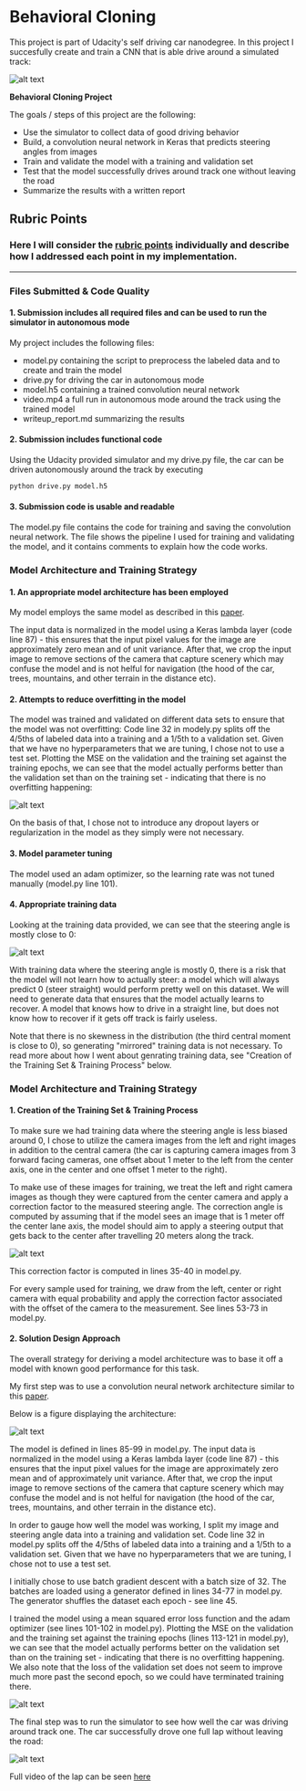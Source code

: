# **Behavioral Cloning** 

This project is part of Udacity's self driving car nanodegree. In this project I succesfully create and train a CNN that is able drive around a simulated track:

![alt text][image2]

**Behavioral Cloning Project**

The goals / steps of this project are the following:
* Use the simulator to collect data of good driving behavior
* Build, a convolution neural network in Keras that predicts steering angles from images
* Train and validate the model with a training and validation set
* Test that the model successfully drives around track one without leaving the road
* Summarize the results with a written report


[//]: # (Image References)

[image1]: ./images/angles.png "Labeled data"
[image2]: ./images/autonomous_driving.gif "Autonomous Driving"
[image3]: ./images/loss_plot.png "Loss Plot"
[image4]: ./images/architecture.png "Network Architecture"
[image5]: ./images/correction_factor.png "Computing correction factor"


## Rubric Points
### Here I will consider the [rubric points](https://review.udacity.com/#!/rubrics/432/view) individually and describe how I addressed each point in my implementation.  

---
### Files Submitted & Code Quality

#### 1. Submission includes all required files and can be used to run the simulator in autonomous mode

My project includes the following files:
* model.py containing the script to preprocess the labeled data and to create and train the model
* drive.py for driving the car in autonomous mode
* model.h5 containing a trained convolution neural network 
* video.mp4 a full run in autonomous mode around the track using the trained model
* writeup_report.md summarizing the results

#### 2. Submission includes functional code
Using the Udacity provided simulator and my drive.py file, the car can be driven autonomously around the track by executing 
```sh
python drive.py model.h5
```

#### 3. Submission code is usable and readable

The model.py file contains the code for training and saving the convolution neural network. The file shows the pipeline I used for training and validating the model, and it contains comments to explain how the code works.

### Model Architecture and Training Strategy

#### 1. An appropriate model architecture has been employed

My model employs the same model as described in this [paper](http://images.nvidia.com/content/tegra/automotive/images/2016/solutions/pdf/end-to-end-dl-using-px.pdf).

The input data is normalized in the model using a Keras lambda layer (code line 87) - this ensures that the input pixel values for the image are approximately zero mean and of unit variance. After that, we crop the input image to remove sections of the camera that capture scenery which may confuse the model and is not helful for navigation (the hood of the car, trees, mountains, and other terrain in the distance etc).

#### 2. Attempts to reduce overfitting in the model

The model was trained and validated on different data sets to ensure that the model was not overfitting: Code line 32 in modely.py splits off the 4/5ths of labeled data into a training and a 1/5th to a validation set. Given that we have no hyperparameters that we are tuning, I chose not to use a test set. Plotting the MSE on the validation and the training set against the training epochs, we can see that the model actually performs better than the validation set than on the training set - indicating that there is no overfitting happening:

![alt text][image3]

On the basis of that, I chose not to introduce any dropout layers or regularization in the model as they simply were not necessary.

#### 3. Model parameter tuning

The model used an adam optimizer, so the learning rate was not tuned manually (model.py line 101).

#### 4. Appropriate training data

Looking at the training data provided, we can see that the steering angle is mostly close to 0: 

![alt text][image1]

With training data where the steering angle is mostly 0, there is a risk that the model will not learn how to actually steer: a model which will always predict 0 (steer straight) would perform pretty well on this dataset. We will need to generate data that ensures that the model actually learns to recover. A model that knows how to drive in a straight line, but does not know how to recover if it gets off track is fairly useless. 

Note that there is no skewness in the distribution (the third central moment is close to 0), so generating "mirrored" training data is not necessary. To read more about how I went about genrating training data, see "Creation of the Training Set & Training Process" below.

### Model Architecture and Training Strategy

#### 1. Creation of the Training Set & Training Process

To make sure we had training data where the steering angle is less biased around 0, I chose to utilize the camera images from the left and right images in addition to the central camera (the car is capturing camera images from 3 forward facing cameras, one offset about 1 meter to the left from the center axis, one in the center and one offset 1 meter to the right). 

To make use of these images for training, we treat the left and right camera images as though they were captured from the center camera and apply a correction factor to the measured steering angle. The correction angle is computed by assuming that if the model sees an image that is 1 meter off the center lane axis, the model should aim to apply a steering output that gets back to the center after travelling 20 meters along the track.

![alt text][image5] 

This correction factor is computed in lines 35-40 in model.py.

For every sample used for training, we draw from the left, center or right camera with equal probability and apply the correction factor associated with the offset of the camera to the measurement. See lines 53-73 in model.py.

#### 2. Solution Design Approach

The overall strategy for deriving a model architecture was to base it off a model with known good performance for this task. 

My first step was to use a convolution neural network architecture similar to this [paper](http://images.nvidia.com/content/tegra/automotive/images/2016/solutions/pdf/end-to-end-dl-using-px.pdf). 

Below is a figure displaying the architecture:

![alt text][image4]

The model is defined in lines 85-99 in model.py. The input data is normalized in the model using a Keras lambda layer (code line 87) - this ensures that the input pixel values for the image are approximately zero mean and of approximately unit variance. After that, we crop the input image to remove sections of the camera that capture scenery which may confuse the model and is not helful for navigation (the hood of the car, trees, mountains, and other terrain in the distance etc). 

In order to gauge how well the model was working, I split my image and steering angle data into a training and validation set. Code line 32 in model.py splits off the 4/5ths of labeled data into a training and a 1/5th to a validation set. Given that we have no hyperparameters that we are tuning, I chose not to use a test set. 

I initially chose to use batch gradient descent with a batch size of 32. The batches are loaded using a generator defined in lines 34-77 in model.py. The generator shuffles the dataset each epoch - see line 45. 

I trained the model using a mean squared error loss function and the adam optimizer (see lines 101-102 in model.py). Plotting the MSE on the validation and the training set against the training epochs (lines 113-121 in model.py), we can see that the model actually performs better on the validation set than on the training set - indicating that there is no overfitting happening. We also note that the loss of the validation set does not seem to improve much more past the second epoch, so we could have terminated training there.

![alt text][image3]

The final step was to run the simulator to see how well the car was driving around track one. The car successfully drove one full lap without leaving the road:

![alt text][image2]

Full video of the lap can be seen [here](video.mp4)